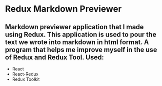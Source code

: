 # Redux Markdown Previewer
## Markdown previewer application that I made using Redux. This application is used to pour the text we wrote into markdown in html format. A program that helps me improve myself in the use of Redux and Redux Tool. Used:
* React
* React-Redux
* Redux Toolkit

